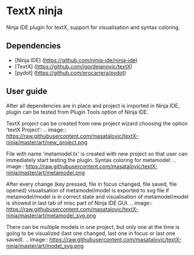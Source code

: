 # **TextX ninja**

Ninja IDE plugin for textX, support for visualisation and syntax coloring.

## **Dependencies**

- [Ninja IDE] (https://github.com/ninja-ide/ninja-ide)
- [TextX] (https://github.com/igordejanovic/textX)
- [pydot] (https://github.com/erocarrera/pydot)

## **User guide**

After all dependencies are in place and project is imported in Ninja IDE, 
plugin can be tested from Plugin Tools option of Ninja IDE.

TextX project can be created from new project wizard choosing the option 'textX Project':
.. image:: https://raw.githubusercontent.com/masatalovic/textX-ninja/master/art/new_project.png

File with name 'metamodel.tx' is created with new project so that user can immediately start testing the plugin.
Syntax coloring for metamodel:
.. image:: https://raw.githubusercontent.com/masatalovic/textX-ninja/master/art/metamodel.png

After every change (key pressed, file in focus changed, file saved, file opened) visualisation of metamodel/model is exported to svg file 
if metamodel/model is in correct state and visualisation of metamodel/model is showed 
in last tab of misc part of Ninja IDE GUI.
.. image:: https://raw.githubusercontent.com/masatalovic/textX-ninja/master/art/metamodel_svg.png

There can be multiple models in one project, but only one at the time is going to be visualized
(last one changed, last one in focus or last one saved).
.. image:: https://raw.githubusercontent.com/masatalovic/textX-ninja/master/art/model_svg.png


